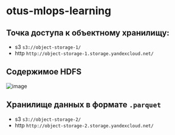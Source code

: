 
# otus-mlops-learning

## Точка доступа к объектному хранилищу: 
- s3 `s3://object-storage-1/`
- http `http://object-storage-1.storage.yandexcloud.net/`
## Содержимое HDFS
![image](https://github.com/D-linguist/otus-mlops-learning/assets/63328900/40d2a2c2-dc6a-498f-a1d6-e15dd2b903b4)

## Хранилище данных в формате `.parquet`
- s3 `s3://object-storage-2/`
- http `http://object-storage-2.storage.yandexcloud.net/`
